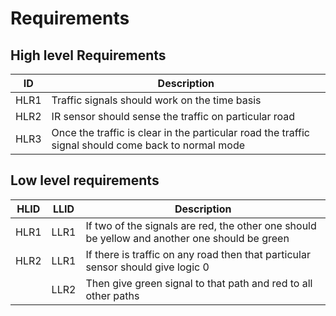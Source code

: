 # Requirements
## High level Requirements
|ID|Description |
|---|----------|
|HLR1|Traffic signals should work on the time basis|
|HLR2|IR sensor should sense the traffic on particular road|
|HLR3|Once the traffic is clear in the particular road the traffic signal should come back to normal mode|

## Low level requirements
|HLID|LLID|Description|
|----|----|------------|
|HLR1|LLR1|If two of the signals are red, the other one should be yellow and another one should be green|
|HLR2|LLR1|If there is traffic on any road then that particular sensor should give logic 0|
|     |LLR2|Then give green signal to that path and red to all other paths|
